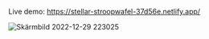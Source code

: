 Live demo: https://stellar-stroopwafel-37d56e.netlify.app/

![Skärmbild 2022-12-29 223025](https://user-images.githubusercontent.com/112082794/210012917-69164b5f-aab2-4f0f-8696-8397780ea668.png)
